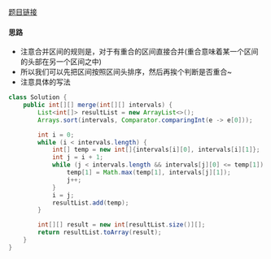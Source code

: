 [题目链接](https://leetcode-cn.com/problems/SsGoHC/)

#### 思路
+ 注意合并区间的规则是，对于有重合的区间直接合并(重合意味着某一个区间的头部在另一个区间之中)
+ 所以我们可以先把区间按照区间头排序，然后再挨个判断是否重合~
+ 注意具体的写法

```java
class Solution {
    public int[][] merge(int[][] intervals) {
        List<int[]> resultList = new ArrayList<>();
        Arrays.sort(intervals, Comparator.comparingInt(e -> e[0]));

        int i = 0;
        while (i < intervals.length) {
            int[] temp = new int[]{intervals[i][0], intervals[i][1]};
            int j = i + 1;
            while (j < intervals.length && intervals[j][0] <= temp[1]) {
                temp[1] = Math.max(temp[1], intervals[j][1]);
                j++;
            }
            i = j;
            resultList.add(temp);
        }

        int[][] result = new int[resultList.size()][];
        return resultList.toArray(result);
    }
}
```